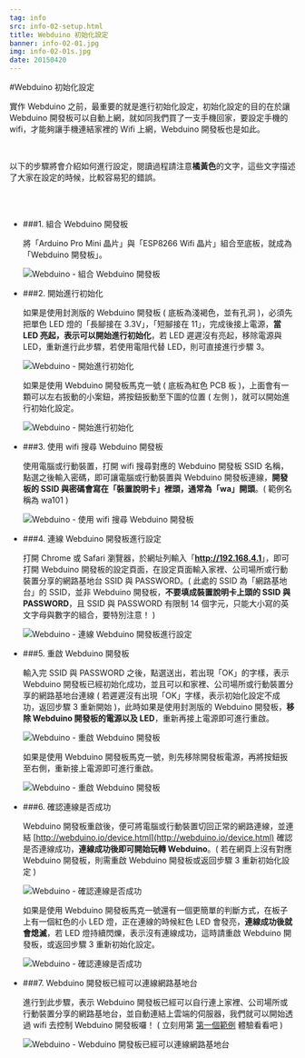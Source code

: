 ```yaml
---
tag: info
src: info-02-setup.html
title: Webduino 初始化設定
banner: info-02-01.jpg
img: info-02-01s.jpg
date: 20150420
---
```


<!-- @@master  = ../../_layout.html-->

<!-- @@block  =  meta-->

<title>Webduino 初始化設定 :::: Webduino = Web × Arduino</title>

<meta name="description" content="實作 Webduino 之前，最重要的就是進行初始化設定，初始化設定的目的在於讓 Webduino 開發板可以自動上網，就如同我們買了一支手機回家，要設定手機的 wifi，才能夠讓手機連結家裡的 Wifi 上網，Webduino 開發板也是如此。">

<meta itemprop="description" content="實作 Webduino 之前，最重要的就是進行初始化設定，初始化設定的目的在於讓 Webduino 開發板可以自動上網，就如同我們買了一支手機回家，要設定手機的 wifi，才能夠讓手機連結家裡的 Wifi 上網，Webduino 開發板也是如此。">

<meta property="og:description" content="實作 Webduino 之前，最重要的就是進行初始化設定，初始化設定的目的在於讓 Webduino 開發板可以自動上網，就如同我們買了一支手機回家，要設定手機的 wifi，才能夠讓手機連結家裡的 Wifi 上網，Webduino 開發板也是如此。">

<meta property="og:title" content="Webduino 初始化設定" >

<meta property="og:url" content="http://webduino.io/tutorials/info-02-setup.html">

<meta property="og:image" content="http://webduino.io/img/tutorials/info-02-01s.jpg">

<meta itemprop="image" content="http://webduino.io/img/tutorials/info-02-01s.jpg">

<!-- @@close-->



<!-- @@block  =  tutorials-->
#Webduino 初始化設定

實作 Webduino 之前，最重要的就是進行初始化設定，初始化設定的目的在於讓 Webduino 開發板可以自動上網，就如同我們買了一支手機回家，要設定手機的 wifi，才能夠讓手機連結家裡的 Wifi 上網，Webduino 開發板也是如此。

<br/>

以下的步驟將會介紹如何進行設定，閱讀過程請注意**橘黃色**的文字，這些文字描述了大家在設定的時候，比較容易犯的錯誤。

<br/>
<br/>

- ###1. 組合 Webduino 開發板

	將「Arduino Pro Mini 晶片」與「ESP8266 Wifi 晶片」組合至底板，就成為「Webduino 開發板」。

	![Webduino - 組合 Webduino 開發板](../img/tutorials/info-02-02.jpg)

- ###2. 開始進行初始化

	如果是使用封測版的 Webduino 開發板 ( 底板為淺褐色，並有孔洞 )，必須先把單色 LED 燈的「長腳接在 3.3V」，「短腳接在 11」，完成後接上電源，**當 LED 亮起，表示可以開始進行初始化**，若 LED 遲遲沒有亮起，移除電源與 LED，重新進行此步驟，若使用電阻代替 LED，則可直接進行步驟 3。

	![Webduino - 開始進行初始化](../img/tutorials/info-02-03.jpg)

	如果是使用 Webduino 開發板馬克一號 ( 底板為紅色 PCB 板 )，上面會有一顆可以左右扳動的小案鈕，將按鈕扳動至下圖的位置 ( 左側 )，就可以開始進行初始化設定。

	![Webduino - 開始進行初始化](../img/tutorials/info-02-09.jpg)

- ###3. 使用 wifi 搜尋 Webduino 開發板

	使用電腦或行動裝置，打開 wifi 搜尋對應的 Webduino 開發板 SSID 名稱，點選之後輸入密碼，即可讓電腦或行動裝置與 Webduino 開發板連線，**開發板的 SSID 與密碼會寫在「裝置說明卡」裡頭，通常為「wa」開頭**。( 範例名稱為 wa101 )

	![Webduino - 使用 wifi 搜尋 Webduino 開發板](../img/tutorials/info-02-04.jpg)


- ###4. 連線 Webduino 開發板進行設定

	打開 Chrome 或 Safari 瀏覽器，於網址列輸入「<b>http://192.168.4.1</b>」，即可打開 Webduino 開發板的設定頁面，在設定頁面輸入家裡、公司場所或行動裝置分享的網路基地台 SSID 與 PASSWORD。( 此處的 SSID 為「網路基地台」的 SSID，並非 Webduino 開發板，**不要填成裝置說明卡上頭的 SSID 與 PASSWORD**，且 SSID 與 PASSWORD 有限制 14 個字元，只能大小寫的英文字母與數字的組合，要特別注意！ )

	![Webduino - 連線 Webduino 開發板進行設定](../img/tutorials/info-02-07.jpg)

- ###5. 重啟 Webduino 開發板

	輸入完 SSID 與 PASSWORD 之後，點選送出，若出現「OK」的字樣，表示 Webduino 開發板已經初始化成功，並且可以和家裡、公司場所或行動裝置分享的網路基地台連線 ( 若遲遲沒有出現「OK」字樣，表示初始化設定不成功，返回步驟 3 重新開始 )，此時如果是使用封測版的 Webduino 開發板，**移除 Webduino 開發板的電源以及 LED**，重新再接上電源即可進行重啟。

	![Webduino - 重啟 Webduino 開發板](../img/tutorials/info-02-08.jpg)

	如果是使用 Webduino 開發板馬克一號，則先移除開發板電源，再將按鈕扳至右側，重新接上電源即可進行重啟。

	![Webduino - 重啟 Webduino 開發板](../img/tutorials/info-02-10.jpg)

- ###6. 確認連線是否成功

	Webduino 開發板重啟後，便可將電腦或行動裝置切回正常的網路連線，並連結 [http://webduino.io/device.html](http://webduino.io/device.html) 確認是否連線成功，**連線成功後即可開始玩轉 Webduino**。( 若在網頁上沒有對應 Webduino 開發板，則需重啟 Webduino 開發板或返回步驟 3 重新初始化設定 )

	![Webduino - 確認連線是否成功](../img/tutorials/info-02-06.jpg)

	如果是使用 Webduino 開發板馬克一號還有一個更簡單的判斷方式，在板子上有一個紅色的小 LED 燈，正在連線的時候紅色 LED 會發亮，**連線成功後就會熄滅**，若 LED 燈持續閃爍，表示沒有連線成功，這時請重啟 Webduino 開發板，或返回步驟 3 重新初始化設定。

	![Webduino - 確認連線是否成功](../img/tutorials/info-02-11.jpg)

- ###7. Webduino 開發板已經可以連線網路基地台

	進行到此步驟，表示 Webduino 開發板已經可以自行連上家裡、公司場所或行動裝置分享的網路基地台，並自動連結上雲端的伺服器，我們就可以開始透過 wifi 去控制 Webduino 開發板囉！ (  立刻用第 [第一個範例](tutorial-01-led.html) 體驗看看吧 )

	![Webduino - Webduino 開發板已經可以連線網路基地台](../img/tutorials/info-02-05.jpg)


<!-- @@close-->